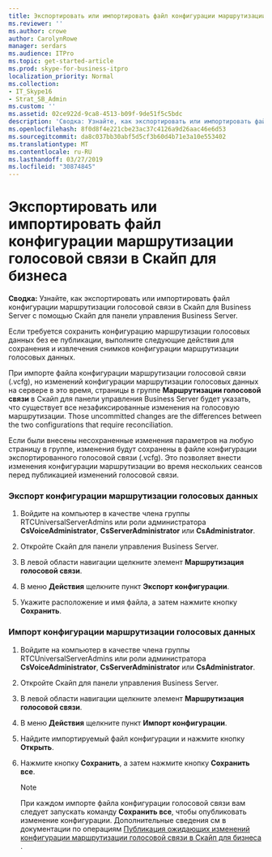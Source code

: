 ```yaml
---
title: Экспортировать или импортировать файл конфигурации маршрутизации голосовой связи в Скайп для бизнеса
ms.reviewer: ''
ms.author: crowe
author: CarolynRowe
manager: serdars
ms.audience: ITPro
ms.topic: get-started-article
ms.prod: skype-for-business-itpro
localization_priority: Normal
ms.collection:
- IT_Skype16
- Strat_SB_Admin
ms.custom: ''
ms.assetid: 02ce922d-9ca8-4513-b09f-9de51f5c5bdc
description: 'Сводка: Узнайте, как экспортировать или импортировать файл конфигурации маршрутизации голосовой связи в Скайп для Business Server с помощью Скайп для панели управления Business Server.'
ms.openlocfilehash: 8f0d8f4e221cbe23ac37c4126a9d26aac46e6d53
ms.sourcegitcommit: da8c037bb30abf5d5cf3b60d4b71e3a10e553402
ms.translationtype: MT
ms.contentlocale: ru-RU
ms.lasthandoff: 03/27/2019
ms.locfileid: "30874845"
---
```

# <a name="export-or-import-a-voice-route-configuration-file-in-skype-for-business"></a>Экспортировать или импортировать файл конфигурации маршрутизации голосовой связи в Скайп для бизнеса
 
**Сводка:** Узнайте, как экспортировать или импортировать файл конфигурации маршрутизации голосовой связи в Скайп для Business Server с помощью Скайп для панели управления Business Server.
  
Если требуется сохранить конфигурацию маршрутизации голосовых данных без ее публикации, выполните следующие действия для сохранения и извлечения снимков конфигурации маршрутизации голосовых данных. 
  
При импорте файла конфигурации маршрутизации голосовой связи (.vcfg), но изменений конфигурации маршрутизации голосовых данных на сервере в это время, страницы в группе **Маршрутизации голосовой связи** в Скайп для панели управления Business Server будет указать, что существует все незафиксированные изменения на голосовую маршрутизации. Those uncommitted changes are the differences between the two configurations that require reconciliation.
  
Если были внесены несохраненные изменения параметров на любую страницу в группе, изменения будут сохранены в файле конфигурации экспортированного голосовой связи (.vcfg). Это позволяет внести изменения конфигурации маршрутизации во время нескольких сеансов перед публикацией изменений голосовой связи. 
  
### <a name="to-export-a-voice-routing-configuration"></a>Экспорт конфигурации маршрутизации голосовых данных

1. Войдите на компьютер в качестве члена группы RTCUniversalServerAdmins или роли администратора **CsVoiceAdministrator**, **CsServerAdministrator** или **CsAdministrator**.
    
2. Откройте Скайп для панели управления Business Server.
    
3. В левой области навигации щелкните элемент **Маршрутизация голосовой связи**.
    
4. В меню **Действия** щелкните пункт **Экспорт конфигурации**.
    
5. Укажите расположение и имя файла, а затем нажмите кнопку **Сохранить**.
    
### <a name="to-import-a-voice-routing-configuration"></a>Импорт конфигурации маршрутизации голосовых данных

1. Войдите на компьютер в качестве члена группы RTCUniversalServerAdmins или роли администратора **CsVoiceAdministrator**, **CsServerAdministrator** или **CsAdministrator**.
    
2. Откройте Скайп для панели управления Business Server.
    
3. В левой области навигации щелкните элемент **Маршрутизация голосовой связи**.
    
4. В меню **Действия** щелкните пункт **Импорт конфигурации**.
    
5. Найдите импортируемый файл конфигурации и нажмите кнопку **Открыть**.
    
6. Нажмите кнопку **Сохранить**, а затем нажмите кнопку **Сохранить все**.
    
    > [!NOTE]
    > При каждом импорте файла конфигурации голосовой связи вам следует запускать команду **Сохранить все**, чтобы опубликовать изменение конфигурации. Дополнительные сведения см в документации по операциям [Публикация ожидающих изменений конфигурации маршрутизации голосовой связи в Скайп для бизнеса](voice-route-config-changes.md) .
  

